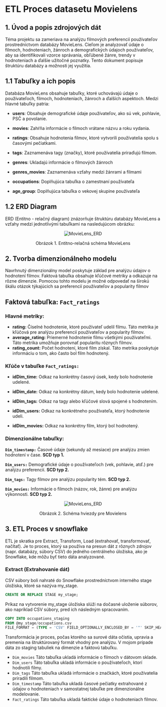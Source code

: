 # ETL Proces datasetu Movielens

## 1. Úvod a popis zdrojových dát

Téma projektu sa zameriava na analýzu filmových preferencií používateľov prostredníctvom databázy MovieLens. Cieľom je analyzovať údaje o filmoch, hodnoteniach, žánroch a demografických údajoch používateľov, aby sa identifikovali vzorce správania, obľúbené žánre, trendy v hodnoteniach a ďalšie užitočné poznatky. Tento dokument popisuje štruktúru databázy a možnosti jej využitia.

## 1.1  Tabuľky a ich popis 
Databáza MovieLens obsahuje tabuľky, ktoré uchovávajú údaje o používateľoch, filmoch, hodnoteniach, žánroch a ďalších aspektoch. Medzi hlavné tabuľky patria:

+ **users**: Obsahuje demografické údaje používateľov, ako sú vek, pohlavie, PSČ a povolanie.

+ **movies**: Zahŕňa informácie o filmoch vrátane názvu a roku vydania.

+ **ratings**: Obsahuje hodnotenia filmov, ktoré vytvorili používatelia spolu s časovými pečiatkami.

+ **tags**: Zaznamenáva tagy (značky), ktoré používatelia priraďujú filmom.

+ **genres**: Ukladajú informácie o filmových žánroch

+ **genres_movies**: Zaznamenáva vzťahy medzi žánrami a filmami

+ **occupations**: Doplňujúca tabuľka o zamestnaní používateľa

+ **age_group**: Doplňujúca tabuľka o vekovej skupine používateľa
## 1.2 ERD Diagram
ERD (Entitno - relačný diagram) znázorňuje štruktúru databázy MovieLens a vzťahy medzi jednotlivými tabuľkami na nasledujúcom obrázku:
<div align="center"> 
<img src="https://github.com/user-attachments/assets/d8630a63-06b5-401e-8e10-6bcbc1862369" alt="MovieLens_ERD"> 
<p>
Obrázok 1. Entitno-relačná schéma MovieLens
</p>
</div>

## 2. Tvorba dimenzionálneho modelu
Navrhnutý dimenzionálny model poskytuje základ pre analýzu údajov o hodnotení filmov. Faktová tabuľka obsahuje kľúčové metriky a odkazuje na rôzne dimenzie. Pomocou tohto modelu je možné odpovedať na širokú škálu otázok týkajúcich sa preferencií používateľov a popularity filmov
## Faktová tabuľka:  ` Fact_ratings `
### Hlavné metriky:

+ **rating:** Číselné hodnotenie, ktoré používateľ udelil filmu. Táto metrika je kľúčová pre analýzu preferencií používateľov a popularity filmov.
+ **average_rating:** Priemerné hodnotenie filmu všetkými používateľmi. Táto metrika umožňuje porovnať popularitu rôznych filmov.
+ **rating_count:** Počet hodnotení, ktoré film získal. Táto metrika poskytuje informáciu o tom, ako často bol film hodnotený.

### Kľúče v tabuľke `Fact_ratings:`

+ **idDim_time:** Odkaz na konkrétny časový úsek, kedy bolo hodnotenie udelené.
  
+ **idDim_date:** Odkaz na konkrétny dátum, kedy bolo hodnotenie udelené.
  
+ **idDim_tags:** Odkaz na tagy alebo kľúčové slová spojené s hodnotením.
  
+ **idDim_users:** Odkaz na konkrétneho používateľa, ktorý hodnotenie udeli.
  
+ **idDim_movies:** Odkaz na konkrétny film, ktorý bol hodnotený.
### Dimenzionálne tabuľky:

**`Dim_timestamp:`** Časové údaje (sekundy až mesiace) pre analýzu zmien hodnotení v čase. **SCD typ 1.**

**`Dim_users:`** Demografické údaje o používateľoch (vek, pohlavie, atď.) pre analýzu preferencií. **SCD typ 2.**

**`Dim_tags:`** Tagy filmov pre analýzu popularity tém. **SCD typ 2.**

**`Dim_movies:`** Informácie o filmoch (názov, rok, žánre) pre analýzu výkonnosti. **SCD typ 2.**
<div align="center"> 
  <img src="https://github.com/user-attachments/assets/3a785924-6d06-4704-8835-9d2d76e0deb4" alt="MovieLens_ERD"> 
  <p>
    Obrázok 2. Schéma hviezdy pre Movielens
  </p> 
</div>

## 3. ETL Proces v snowflake
ETL je skratka pre Extract, Transform, Load (extrahovať, transformovať, načítať). Je to proces, ktorý sa používa na presun dát z rôznych zdrojov (napr. databázy, súbory CSV) do jedného centrálneho úložiska, ako je Snowflake, kde môžu byť tieto dáta analyzované.

### Extract (Extrahovanie dát)

CSV súbory boli nahraté do Snowflake prostredníctvom interného stage úložiska, ktoré sa nazýva my_stage.
```sql
CREATE OR REPLACE STAGE my_stage;
```

Príkaz na vytvorenie my_stage úložiska slúži na dočasné uloženie súborov, ako napríklad CSV súbory, pred ich následným spracovaním.
```sql
COPY INTO occupations_staging
FROM @my_stage/occupations.csv
FILE_FORMAT = (TYPE = 'CSV' FIELD_OPTIONALLY_ENCLOSED_BY = '"' SKIP_HEADER = 1);
```

Transformácia je proces, počas ktorého sa surové dáta očistia, upravia a premenia na štruktúrovaný formát vhodný pre analýzu. V mojom prípade dáta zo staging tabuliek na dimenzie a faktovú tabuľku.

+ `Dim_movies`
  Táto tabuľka ukladá informácie o filmoch v dátovom sklade.
+ `Dim_users`
  Táto tabuľka ukladá informácie o používateľoch, ktorí hodnotili filmy.
+ `Dim_tags`
  Táto tabuľka ukladá informácie o značkách, ktoré používatelia priradili filmom.
+ `Dim_timestamp`
  Táto tabuľka ukladá časové pečiatky extrahované z údajov o hodnoteniach v samostatnej tabuľke pre dimenzionálne modelovanie.
+ `Fact_ratings`
  Táto tabuľka ukladá faktické údaje o hodnoteniach filmov.







